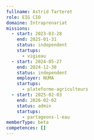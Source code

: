 ```yaml
---
fullname: Astrid Tarteret
role: EIG CIO
domaine: Intraprenariat
missions:
  - start: 2023-03-28
    end: 2025-01-31
    status: independent
    startups:
      - vigieau
  - start: 2024-05-27
    end: 2024-12-30
    status: independent
    employer: NUMA
    startups:
      - plateforme-agriculteurs
  - start: 2025-02-03
    end: 2026-02-02
    status: admin
    startups:
      - partageons-l-eau
memberType: beta
competences: []
---
```


